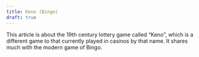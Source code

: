 ```yaml
---
title: Keno (Bingo)
draft: true
---
```


This article is about the 19th century lottery game called “Keno”, which is a
different game to that currently played in casinos by that name. It shares much
with the modern game of Bingo.

